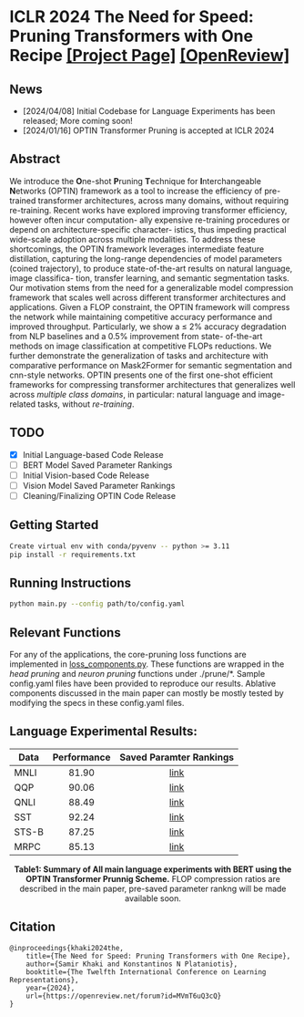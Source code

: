 # ICLR 2024 The Need for Speed: Pruning Transformers with One Recipe [[Project Page]](http://www.samirkhaki.com/optin-transformer-pruning/) [[OpenReview]](https://openreview.net/forum?id=MVmT6uQ3cQ)

## News
- [2024/04/08] Initial Codebase for Language Experiments has been released; More coming soon!
- [2024/01/16] OPTIN Transformer Pruning is accepted at ICLR 2024

## Abstract

We introduce the **O**ne-shot **P**runing **T**echnique for **I**nterchangeable **N**etworks (OPTIN) framework as a tool to increase the efficiency of pre-trained transformer architectures, across many domains, without requiring re-training. Recent works have explored improving transformer efficiency, however often incur computation- ally expensive re-training procedures or depend on architecture-specific character- istics, thus impeding practical wide-scale adoption across multiple modalities. To address these shortcomings, the OPTIN framework leverages intermediate feature distillation, capturing the long-range dependencies of model parameters (coined trajectory), to produce state-of-the-art results on natural language, image classifica- tion, transfer learning, and semantic segmentation tasks. Our motivation stems from the need for a generalizable model compression framework that scales well across different transformer architectures and applications. Given a FLOP constraint, the OPTIN framework will compress the network while maintaining competitive accuracy performance and improved throughput. Particularly, we show a ≤ 2% accuracy degradation from NLP baselines and a 0.5% improvement from state- of-the-art methods on image classification at competitive FLOPs reductions. We further demonstrate the generalization of tasks and architecture with comparative performance on Mask2Former for semantic segmentation and cnn-style networks. OPTIN presents one of the first one-shot efficient frameworks for compressing transformer architectures that generalizes well across _multiple class domains_, in particular: natural language and image-related tasks, without _re-training_.


## TODO
- [x] Initial Language-based Code Release
- [ ] BERT Model Saved Parameter Rankings
- [ ] Initial Vision-based Code Release
- [ ] Vision Model Saved Parameter Rankings
- [ ] Cleaning/Finalizing OPTIN Code Release

## Getting Started

```bash
Create virtual env with conda/pyvenv -- python >= 3.11
pip install -r requirements.txt
```

## Running Instructions

```bash
python main.py --config path/to/config.yaml
```

## Relevant Functions
For any of the applications, the core-pruning loss functions are implemented in [loss_components.py](\prune\loss_components.py). These functions are wrapped in the _head pruning_ and _neuron pruning_ functions under ./prune/*. Sample config.yaml files have been provided to reproduce our results. Ablative components discussed in the main paper can mostly be mostly tested by modifying the specs in these config.yaml files.

## Language Experimental Results:

| Data | Performance | Saved Paramter Rankings |
|----------------------|:----------:|:----------:|
| MNLI | 81.90 | [link]( ) |
| QQP | 90.06 | [link]( ) |
| QNLI | 88.49 | [link]( ) |
| SST | 92.24 | [link]( ) |
| STS-B | 87.25 | [link]( ) |
| MRPC | 85.13 | [link]( ) |
<p align="center">
<b> Table1: Summary of All main language experiments with BERT using the OPTIN Transformer Prunnig Scheme.</b> FLOP compression ratios are described in the main paper, pre-saved parameter rankng will be made available soon. 
</p>


## Citation
```
@inproceedings{khaki2024the,
    title={The Need for Speed: Pruning Transformers with One Recipe},
    author={Samir Khaki and Konstantinos N Plataniotis},
    booktitle={The Twelfth International Conference on Learning Representations},
    year={2024},
    url={https://openreview.net/forum?id=MVmT6uQ3cQ}
}
```